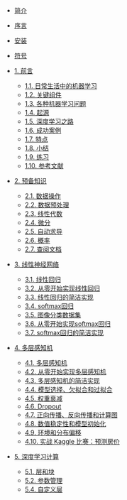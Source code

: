 * [简介]()
* [序言](chapter_preface/index.md)
* [安装](chapter_installation/index.md)
* [符号](chapter_notation/index.md) 
* [1. 前言](chapter_introduction/index.md)
  * [1.1. 日常生活中的机器学习](chapter_introduction/daily_machine_learning.md)
  * [1.2. 关键组件](chapter_introduction/key_components.md)
  * [1.3. 各种机器学习问题](chapter_introduction/taxology.md)
  * [1.4. 起源](chapter_introduction/roots.md)
  * [1.5. 深度学习之路](chapter_introduction/road_to_deep_learning.md)
  * [1.6. 成功案例](chapter_introduction/success_stories.md)
  * [1.7. 特点](chapter_introduction/characteristics.md)
  * [1.8. 小结](chapter_introduction/summary.md)
  * [1.9. 练习](chapter_introduction/exercises.md)
  * [1.10. 参考文献](chapter_introduction/reference.md)
* [2. 预备知识](chapter_preliminaries/index.md)
   * [2.1. 数据操作](chapter_preliminaries/ndarray.md)
   * [2.2. 数据预处理](chapter_preliminaries/pandas.md)
   * [2.3. 线性代数](chapter_preliminaries/linear-algebra.md)
   * [2.4. 微分](chapter_preliminaries/calculus.md)
   * [2.5. 自动求导](chapter_preliminaries/autograd.md)
   * [2.6. 概率](chapter_preliminaries/probability.md)
   * [2.7. 查阅文档](chapter_preliminaries/lookup-api.md)
* [3. 线性神经网络](chapter_linear-networks/index.md)
  * [3.1. 线性回归](chapter_linear-networks/linear-regression.md)
  * [3.2. 从零开始实现线性回归](chapter_linear-networks/linear-regression-scratch.md)
  * [3.3. 线性回归的简洁实现](chapter_linear-networks/linear-regression-concise.md)
  * [3.4. softmax回归](chapter_linear-networks/softmax-regression.md)
  * [3.5. 图像分类数据集](chapter_linear-networks/image-classification-dataset.md)
  * [3.6. 从零开始实现softmax回归](chapter_linear-networks/softmax-regression-scratch.md)
  * [3.7. softmax回归的简洁实现](chapter_linear-networks/softmax-regression-concise.md)
* [4. 多层感知机](chapter_multilayer-perceptrons/index.md)
  * [4.1. 多层感知机](chapter_multilayer-perceptrons/mlp.md)
  * [4.2. 从零开始实现多层感知机](chapter_multilayer-perceptrons/mlp-scratch.md)
  * [4.3. 多层感知机的简洁实现](chapter_multilayer-perceptrons/mlp-concise.md)
  * [4.4. 模型选择、欠拟合和过拟合](chapter_multilayer-perceptrons/underfit-overfit.md)
  * [4.5. 权重衰减](chapter_multilayer-perceptrons/weight-decay.md)
  * [4.6. Dropout](chapter_multilayer-perceptrons/dropout.md)
  * [4.7. 正向传播、反向传播和计算图](chapter_multilayer-perceptrons/backprop.md)
  * [4.8. 数值稳定性和模型初始化](chapter_multilayer-perceptrons/numerical-stability-and-init.md)
  * [4.9. 环境和分布偏移](chapter_multilayer-perceptrons/environment.md)
  * [4.10. 实战 Kaggle 比赛：预测房价](chapter_multilayer-perceptrons/kaggle-house-price.md)
* [5. 深度学习计算](chapter_deep-learning-computation/index.md)
  * [5.1. 层和块](chapter_deep-learning-computation/model-construction.md)
  * [5.2. 参数管理](chapter_deep-learning-computation/parameters.md)
  * [5.4. 自定义层](chapter_deep-learning-computation/custom-layer.md)
  
  <!-- * [5.3. 延后初始化](chapter_deep-learning-computation/deferred-init.md) -->

<!-- * 2\. 预备知识
   * [2.1 环境配置](chapter02_prerequisite/2.1_install.md)
   * [2.2 数据操作](chapter02_prerequisite/2.2_tensor.md)
   * [2.3 自动求梯度](chapter02_prerequisite/2.3_autograd.md)
   * [2.4 查阅文档](chapter02_prerequisite/2.4_document.md)
* 3\. 深度学习基础
   * [3.1 线性回归](chapter03_DL-basics/3.1_linear-regression.md)
   * [3.2 线性回归的从零开始实现](chapter03_DL-basics/3.2_linear-regression-scratch.md)
   * [3.3 线性回归的简洁实现](chapter03_DL-basics/3.3_linear-regression-tensorflow2.0.md)
   * [3.4 softmax回归](chapter03_DL-basics/3.4_softmax-regression.md)
   * [3.5 图像分类数据集（Fashion-MNIST）](chapter03_DL-basics/3.5_fashion-mnist.md)
   * [3.6 softmax回归的从零开始实现](chapter03_DL-basics/3.6_softmax-regression-scratch.md)
   * [3.7 softmax回归的简洁实现](chapter03_DL-basics/3.7_softmax-regression-tensorflow2.0.md)
   * [3.8 多层感知机](chapter03_DL-basics/3.8_mlp.md)
   * [3.9 多层感知机的从零开始实现](chapter03_DL-basics/3.9_mlp-scratch.md)
   * [3.10 多层感知机的简洁实现](chapter03_DL-basics/3.10_mlp-tensorflow2.0.md)
   * [3.11 模型选择、欠拟合和过拟合](chapter03_DL-basics/3.11_underfit-overfit.md)
   * [3.12 权重衰减](chapter03_DL-basics/3.12_weight-decay.md)
   * [3.13 丢弃法](chapter03_DL-basics/3.13_dropout.md)
   * [3.14 正向传播、反向传播和计算图](chapter03_DL-basics/3.14_backprop.md)
   * [3.15 数值稳定性和模型初始化](chapter03_DL-basics/3.15_numerical-stability-and-init.md)
   * [3.16 实战Kaggle比赛：房价预测](chapter03_DL-basics/3.16_kaggle-house-price.md)
* 4\. 深度学习计算
   * [4.1 模型构造](chapter04_DL-computation/4.1_model-construction.md)
   * [4.2 模型参数的访问、初始化和共享](chapter04_DL-computation/4.2_parameters.md)
   * [4.3 模型参数的延后初始化](chapter04_DL-computation/4.3_deferred-init.md)
   * [4.4 自定义层](chapter04_DL-computation/4.4_custom-layer.md)
   * [4.5 读取和存储](chapter04_DL-computation/4.5_read-write.md)
   * [4.6 GPU计算](chapter04_DL-computation/4.6_use-gpu.md)
* 5\. 卷积神经网络
   * [5.1 二维卷积层](chapter05_CNN/5.1_conv-layer.md)
   * [5.2 填充和步幅](chapter05_CNN/5.2_padding-and-strides.md)
   * [5.3 多输入通道和多输出通道](chapter05_CNN/5.3_channels.md)
   * [5.4 池化层](chapter05_CNN/5.4_pooling.md)
   * [5.5 卷积神经网络（LeNet）](chapter05_CNN/5.5_lenet.md)
   * [5.6 深度卷积神经网络（AlexNet）](chapter05_CNN/5.6_alexnet.md)
   * [5.7 使用重复元素的网络（VGG）](chapter05_CNN/5.7_vgg.md)
   * [5.8 网络中的网络（NiN）](chapter05_CNN/5.8_nin.md)
   * [5.9 含并行连结的网络（GoogLeNet）](chapter05_CNN/5.9_googlenet.md)
   * [5.10 批量归一化](chapter05_CNN/5.10_batch-norm.md)
   * [5.11 残差网络（ResNet）](chapter05_CNN/5.11_resnet.md)
   * [5.12 稠密连接网络（DenseNet）](chapter05_CNN/5.12_densenet.md)
* 6\. 循环神经网络
   * [6.1 语言模型](chapter06_RNN/6.1_lang-model.md)
   * [6.2 循环神经网络](chapter06_RNN/6.2_rnn.md)
   * [6.3 语言模型数据集（周杰伦专辑歌词）](chapter06_RNN/6.3_lang-model-dataset.md)
   * [6.4 循环神经网络的从零开始实现](chapter06_RNN/6.4_rnn-scratch.md)
   * [6.5 循环神经网络的简洁实现](chapter06_RNN/6.5_rnn-keras.md)
   * [6.6 通过时间反向传播](chapter06_RNN/6.6_bptt.md)
   * [6.7 门控循环单元（GRU）](chapter06_RNN/6.7_gru.md)
   * [6.8 长短期记忆（LSTM）](chapter06_RNN/6.8_lstm.md)
   * [6.9 深度循环神经网络](chapter06_RNN/6.9_deep-rnn.md)
   * [6.10 双向循环神经网络](chapter06_RNN/6.10_bi-rnn.md)
* 7\. 优化算法
   * [7.1 优化与深度学习](chapter07_optimization/7.1_optimization-intro.md)
   * [7.2 梯度下降和随机梯度下降](chapter07_optimization/7.2_gd-sgd.md)
   * [7.3 小批量随机梯度下降](chapter07_optimization/7.3_minibatch-sgd.md)
   * [7.4 动量法](chapter07_optimization/7.4_momentum.md)
   * [7.5 AdaGrad算法](chapter07_optimization/7.5_adagrad.md)
   * [7.6 RMSProp算法](chapter07_optimization/7.6_rmsprop.md)
   * [7.7 AdaDelta算法](chapter07_optimization/7.7_adadelta.md)
   * [7.8 Adam算法](chapter07_optimization/7.8_adam.md)
* 8\. 计算性能
   * [8.1 命令式和符号式混合编程](chapter08_computational-performance/8.1_hybridize.md)
   * [8.2 异步计算](chapter08_computational-performance/8.2_async-computation.md)
   * [8.3 自动并行计算](chapter08_computational-performance/8.3_auto-parallelism.md)
   * [8.4 多GPU计算](chapter08_computational-performance/8.4_multiple-gpus.md)
* 9\. 计算机视觉
   * [9.1 图像增广](chapter09_computer-vision/9.1_image-augmentation.md)
   * [9.2 微调](chapter09_computer-vision/9.2_fine-tuning.md)
   * [9.3 目标检测和边界框](chapter09_computer-vision/9.3_bounding-box.md)
   * [9.4 锚框](chapter09_computer-vision/9.4_anchor.md)
   * [9.5 多尺度目标检测](chapter09_computer-vision/9.5_multiscale-object-detection.md)
   * [9.6 目标检测数据集（皮卡丘）](chapter09_computer-vision/9.6_object-detection-dataset.md)
   * 待更新...
* 10\. 自然语言处理
   * [10.1 词嵌入（word2vec）](chapter10_natural-language-processing/10.1_word2vec.md)
   * [10.2 近似训练](chapter10_natural-language-processing/10.2_approx-training.md)
   * [10.3 word2vec的实现](chapter10_natural-language-processing/10.3_word2vec-pytorch.md)
   * [10.4 子词嵌入（fastText）](chapter10_natural-language-processing/10.4_fasttext.md)
   * [10.5 全局向量的词嵌入（GloVe）](chapter10_natural-language-processing/10.5_glove.md)
   * [10.6 求近义词和类比词](chapter10_natural-language-processing/10.6_similarity-analogy.md)
   * [10.7 文本情感分类：使用循环神经网络](chapter10_natural-language-processing/10.7_sentiment-analysis-rnn.md)
   * [10.8 文本情感分类：使用卷积神经网络（textCNN）](chapter10_natural-language-processing/10.8_sentiment-analysis-cnn.md)
   * [10.9 编码器—解码器（seq2seq）](chapter10_natural-language-processing/10.9_seq2seq.md)
   * [10.10 束搜索](chapter10_natural-language-processing/10.10_beam-search.md)
   * [10.11 注意力机制](chapter10_natural-language-processing/10.11_attention.md)
   * [10.12 机器翻译](chapter10_natural-language-processing/10.12_machine-translation.md)
* 11\. 附录
   * [11.1 主要符号一览](chapter11_appendix/11.1_notation.md)
   * [11.2 数学基础](chapter11_appendix/11.2_math.md)
   * [11.3 使用Jupyter记事本](chapter11_appendix/11.3_jupyter.md)
   * [11.4 使用AWS运行代码](chapter11_appendix/11.4_aws.md)
   * [11.5 GPU购买指南](chapter11_appendix/11.5_buy-gpu.md) -->